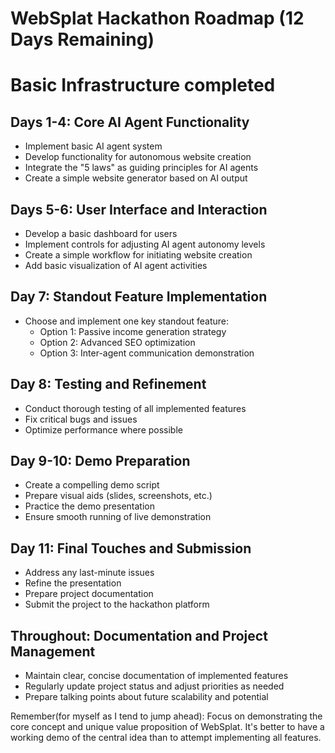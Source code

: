 
# WebSplat Hackathon Roadmap (12 Days Remaining)

# Basic Infrastructure completed

## Days 1-4: Core AI Agent Functionality
- Implement basic AI agent system
- Develop functionality for autonomous website creation
- Integrate the "5 laws" as guiding principles for AI agents
- Create a simple website generator based on AI output

## Days 5-6: User Interface and Interaction
- Develop a basic dashboard for users
- Implement controls for adjusting AI agent autonomy levels
- Create a simple workflow for initiating website creation
- Add basic visualization of AI agent activities

## Day 7: Standout Feature Implementation
- Choose and implement one key standout feature:
  - Option 1: Passive income generation strategy
  - Option 2: Advanced SEO optimization
  - Option 3: Inter-agent communication demonstration

## Day 8: Testing and Refinement
- Conduct thorough testing of all implemented features
- Fix critical bugs and issues
- Optimize performance where possible

## Day 9-10: Demo Preparation
- Create a compelling demo script
- Prepare visual aids (slides, screenshots, etc.)
- Practice the demo presentation
- Ensure smooth running of live demonstration

## Day 11: Final Touches and Submission
- Address any last-minute issues
- Refine the presentation
- Prepare project documentation
- Submit the project to the hackathon platform

## Throughout: Documentation and Project Management
- Maintain clear, concise documentation of implemented features
- Regularly update project status and adjust priorities as needed
- Prepare talking points about future scalability and potential

Remember(for myself as I tend to jump ahead):  Focus on demonstrating the core concept and unique value proposition of WebSplat. It's better to have a working demo of the central idea than to attempt implementing all features.
